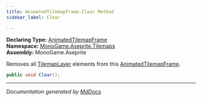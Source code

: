 ```yaml
---
title: AnimatedTilemapFrame.Clear Method
sidebar_label: Clear

---
```


**Declaring Type:** [AnimatedTilemapFrame](../)  
**Namespace:** [MonoGame.Aseprite.Tilemaps](../../)  
**Assembly:** MonoGame.Aseprite

Removes all [TilemapLayer](../../TilemapLayer/) elements from this [AnimatedTilemapFrame](../).

```csharp
public void Clear();
```
___

*Documentation generated by [MdDocs](https://github.com/ap0llo/mddocs)*
